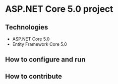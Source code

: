 # ASP.NET Core 5.0 project
## Technologies
- ASP.NET Core 5.0
- Entity Framework Core 5.0

## How to configure and run 
## How to contribute

